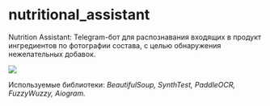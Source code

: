 # nutritional_assistant 

Nutrition Assistant: Telegram-бот для распознавания входящих в продукт ингредиентов по фотографии состава, с целью обнаружения нежелательных добавок.

![](https://github.com/rrishkulova/nutritional_assistant/blob/main/GIF.gif)

Используемые библиотеки: *BeautifulSoup, SynthTest, PaddleOCR, FuzzyWuzzy, Aiogram.*
